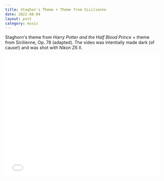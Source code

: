 ```yaml
---
title: Staghon's Theme + Theme from Sicilienne
date: 2022-08-04
layout: post
category: music
---
```


Staghorn's theme from *Harry Potter and the Half Blood Prince* + theme from Sicilienne, Op. 78 (adapted). The video was intentially made dark (of cause!) and was shot with Nikon Z6 II.

<iframe src="//player.bilibili.com/player.html?aid=514169340&bvid=BV1fg411C7Mi&cid=793722935&p=1" scrolling="no" border="0" frameborder="no" framespacing="0" allowfullscreen="true" style="width:100%; height:400px;"> </iframe>
